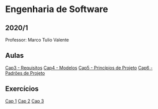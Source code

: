 # Engenharia de Software 
## 2020/1

Professor: Marco Tulio Valente

## Aulas

[Cap3 - Requisitos](Cap03.md)
[Cap4 - Modelos](Cap04.md)
[Cap5 - Princípios de Projeto](Cap05.md)
[Cap6 - Padrões de Projeto](Cap06.md)

## Exercícios

[Cap 1](Cap01-Exercicios.md)
[Cap 2](Cap02-Exercicios.md)
[Cap 3](Cap03-Exercicios.md)
<!-- [Cap 4](Cap4-Exercicios.md) -->
